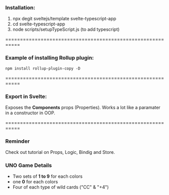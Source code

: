 ### Installation:

1. npx degit sveltejs/template svelte-typescript-app
2. cd svelte-typescript-app
3. node scripts/setupTypeScript.js (to add typescript)

===========================================================

### Example of installing Rollup plugin:

`npm install rollup-plugin-copy -D`

===========================================================

### Export in Svelte:

Exposes the **Components** props (Properties). Works a lot like
a paramater in a constructor in OOP.

===========================================================

### Reminder

Check out tutorial on Props, Logic, Bindig and Store.

### UNO Game Details

- Two sets of **1 to 9** for each colors
- one **0** for each colors
- Four of each type of wild cards ("CC" & "+4")
